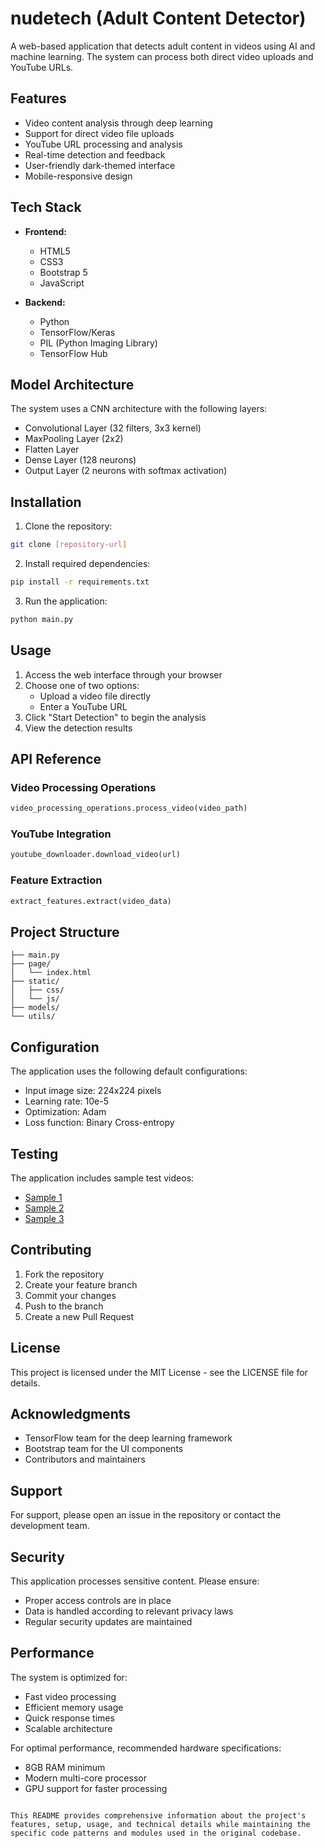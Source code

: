 
# nudetech (Adult Content Detector)

A web-based application that detects adult content in videos using AI and machine learning. The system can process both direct video uploads and YouTube URLs.

## Features

- Video content analysis through deep learning
- Support for direct video file uploads
- YouTube URL processing and analysis
- Real-time detection and feedback
- User-friendly dark-themed interface
- Mobile-responsive design

## Tech Stack

- **Frontend:**
  - HTML5
  - CSS3
  - Bootstrap 5
  - JavaScript

- **Backend:**
  - Python
  - TensorFlow/Keras
  - PIL (Python Imaging Library)
  - TensorFlow Hub

## Model Architecture

The system uses a CNN architecture with the following layers:
- Convolutional Layer (32 filters, 3x3 kernel)
- MaxPooling Layer (2x2)
- Flatten Layer
- Dense Layer (128 neurons)
- Output Layer (2 neurons with softmax activation)

## Installation

1. Clone the repository:
```bash
git clone [repository-url]
```

2. Install required dependencies:
```bash
pip install -r requirements.txt
```

3. Run the application:
```bash
python main.py
```

## Usage

1. Access the web interface through your browser
2. Choose one of two options:
   - Upload a video file directly
   - Enter a YouTube URL
3. Click "Start Detection" to begin the analysis
4. View the detection results

## API Reference

### Video Processing Operations
```python
video_processing_operations.process_video(video_path)
```

### YouTube Integration
```python
youtube_downloader.download_video(url)
```

### Feature Extraction
```python
extract_features.extract(video_data)
```

## Project Structure

```
├── main.py
├── page/
│   └── index.html
├── static/
│   ├── css/
│   └── js/
├── models/
└── utils/
```

## Configuration

The application uses the following default configurations:
- Input image size: 224x224 pixels
- Learning rate: 10e-5
- Optimization: Adam
- Loss function: Binary Cross-entropy

## Testing

The application includes sample test videos:
- [Sample 1](https://www.youtube.com/watch?v=eAR2V7PZiIQ)
- [Sample 2](https://www.youtube.com/watch?v=pZs4SYfU6pA)
- [Sample 3](https://www.youtube.com/watch?v=bXlQ3Mw4uGc)

## Contributing

1. Fork the repository
2. Create your feature branch
3. Commit your changes
4. Push to the branch
5. Create a new Pull Request

## License

This project is licensed under the MIT License - see the LICENSE file for details.

## Acknowledgments

- TensorFlow team for the deep learning framework
- Bootstrap team for the UI components
- Contributors and maintainers

## Support

For support, please open an issue in the repository or contact the development team.

## Security

This application processes sensitive content. Please ensure:
- Proper access controls are in place
- Data is handled according to relevant privacy laws
- Regular security updates are maintained

## Performance

The system is optimized for:
- Fast video processing
- Efficient memory usage
- Quick response times
- Scalable architecture

For optimal performance, recommended hardware specifications:
- 8GB RAM minimum
- Modern multi-core processor
- GPU support for faster processing
```

This README provides comprehensive information about the project's features, setup, usage, and technical details while maintaining the specific code patterns and modules used in the original codebase.
```